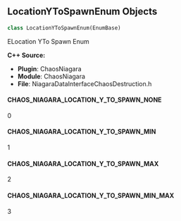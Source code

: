 ## LocationYToSpawnEnum Objects

```python
class LocationYToSpawnEnum(EnumBase)
```

ELocation YTo Spawn Enum

**C++ Source:**

- **Plugin**: ChaosNiagara
- **Module**: ChaosNiagara
- **File**: NiagaraDataInterfaceChaosDestruction.h

<a id="unreal.LocationYToSpawnEnum.CHAOS_NIAGARA_LOCATION_Y_TO_SPAWN_NONE"></a>

#### CHAOS_NIAGARA_LOCATION_Y_TO_SPAWN_NONE

0

<a id="unreal.LocationYToSpawnEnum.CHAOS_NIAGARA_LOCATION_Y_TO_SPAWN_MIN"></a>

#### CHAOS_NIAGARA_LOCATION_Y_TO_SPAWN_MIN

1

<a id="unreal.LocationYToSpawnEnum.CHAOS_NIAGARA_LOCATION_Y_TO_SPAWN_MAX"></a>

#### CHAOS_NIAGARA_LOCATION_Y_TO_SPAWN_MAX

2

<a id="unreal.LocationYToSpawnEnum.CHAOS_NIAGARA_LOCATION_Y_TO_SPAWN_MIN_MAX"></a>

#### CHAOS_NIAGARA_LOCATION_Y_TO_SPAWN_MIN_MAX

3

<a id="unreal.LocationZToSpawnEnum"></a>